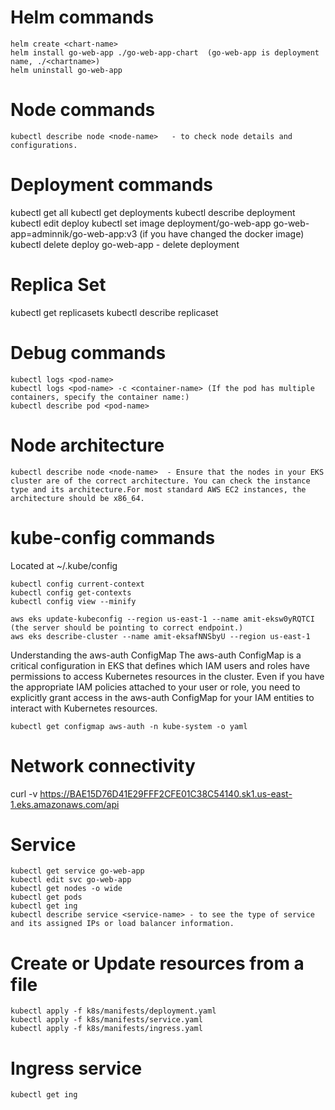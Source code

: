 

# Helm commands
    helm create <chart-name>
    helm install go-web-app ./go-web-app-chart  (go-web-app is deployment name, ./<chartname>)
    helm uninstall go-web-app

# Node commands

    kubectl describe node <node-name>   - to check node details and configurations.


# Deployment commands

  kubectl get all
  kubectl get deployments
  kubectl describe deployment <deployment-name>
  kubectl edit deploy <deployment-name>
  kubectl set image deployment/go-web-app go-web-app=adminnik/go-web-app:v3 (if you have changed the docker image)
  kubectl delete deploy go-web-app - delete deployment

# Replica Set

  kubectl get replicasets
  kubectl describe replicaset <replicaset-name>

# Debug commands

    kubectl logs <pod-name>
    kubectl logs <pod-name> -c <container-name> (If the pod has multiple containers, specify the container name:)
    kubectl describe pod <pod-name>

# Node architecture

    kubectl describe node <node-name>  - Ensure that the nodes in your EKS cluster are of the correct architecture. You can check the instance type and its architecture.For most standard AWS EC2 instances, the architecture should be x86_64.


# kube-config commands 

Located at  ~/.kube/config


    kubectl config current-context
    kubectl config get-contexts
    kubectl config view --minify
    
    aws eks update-kubeconfig --region us-east-1 --name amit-eksw0yRQTCI (the server should be pointing to correct endpoint.)
    aws eks describe-cluster --name amit-eksafNNSbyU --region us-east-1

Understanding the aws-auth ConfigMap
The aws-auth ConfigMap is a critical configuration in EKS that defines which IAM users and roles have permissions to access Kubernetes resources in the cluster. Even if you have the appropriate IAM policies attached to your user or role, you need to explicitly grant access in the aws-auth ConfigMap for your IAM entities to interact with Kubernetes resources.

    kubectl get configmap aws-auth -n kube-system -o yaml


# Network connectivity 

curl -v  https://BAE15D76D41E29FFF2CFE01C38C54140.sk1.us-east-1.eks.amazonaws.com/api

# Service
    kubectl get service go-web-app
    kubectl edit svc go-web-app
    kubectl get nodes -o wide
    kubectl get pods
    kubectl get ing
    kubectl describe service <service-name> - to see the type of service and its assigned IPs or load balancer information.

# Create or Update resources from a file
    kubectl apply -f k8s/manifests/deployment.yaml
    kubectl apply -f k8s/manifests/service.yaml
    kubectl apply -f k8s/manifests/ingress.yaml

# Ingress service
    kubectl get ing
